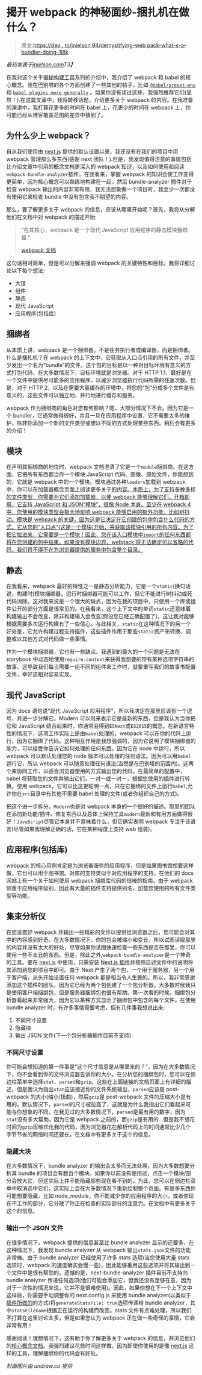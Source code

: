# 揭开 webpack 的神秘面纱-捆扎机在做什么？

> 原文:[https://dev . to/jnielson 94/demystifying-web pack-what-s-a-bundler-doing-1l8k](https://dev.to/jnielson94/demystifying-webpack-what-s-a-bundler-doing-1l8k)

*最初发表于[jnielson.com](https://jnielson.com/demystifying-webpack-whats-a-bundler-doing)T3】*

在我对这个关于[揭秘构建工具](https://jnielson.com/build-tools-demystified-my-thoughts)系列的介绍中，我介绍了 webpack 和 babel 的核心概念。我在巴别塔的各个方面创建了一些其他的帖子，比如 [`@babel/preset-env`](https://jnielson.com/demystifying-babel-preset-env) 和 [`babel plugins more generally`](https://jnielson.com/demystifying-babel-plugins-a-debugging-story) 。如果你没有读过这些，我强烈推荐它们(显然！).在这篇文章中，我将转移话题，介绍更多关于 webpack 的内容。在我准备的演讲中，我打算花更多的时间在 babel 上，花更少的时间在 webpack 上，你可能已经从博客覆盖范围的差异中猜到了。

## [](#why-less-on-webpack)为什么少上 webpack？

自从我们使用由 [next.js](https://nextjs.org) 提供的默认设置以来，我还没有在我们的项目中用 webpack 管理那么多东西(感谢 next 团队！).但是，我发现值得注意的事情包括比介绍文章中引用的概念文档更深入的 webpack 知识，以及如何使用和阅读`webpack-bundle-analyzer`插件。在我看来，掌握 webpack 的知识会使工作变得更简单，因为核心概念可以熟练地构建在一起，然后 bundle-analyzer 插件对于检查 webpack 输出的内容非常有用，我无法想象做一个项目时，我至少一次都没有使用它来检查 bundle 中没有包含我不期望的内容。

那么，要了解更多关于 webpack 的信息，应该从哪里开始呢？首先，我将从分解他们在文档中对 webpack 的描述开始:

> "在其核心，webpack 是一个现代 JavaScript 应用程序的静态模块捆绑器."
> 
> [webpack 文档](https://webpack.js.org/concepts/)

这句话相对简单，但是可以分解来强调 webpack 的关键特性和目标。我将详细讨论以下每个想法:

*   大错
*   组件
*   静态
*   现代 JavaScript
*   应用程序(包括库)

## [](#bundler)捆绑者

从本质上讲，webpack 是一个捆绑器。不是任务执行者或编译器，而是捆绑者。什么是捆扎机？在 webpack 的上下文中，它获取从入口点引用的所有文件，并至少发出一个名为“bundle”的文件。这个包的目标是以一种对目标环境有意义的方式打包代码，在大多数情况下，目标环境就是浏览器。对于 HTTP 1.1，最好是在一个文件中提供尽可能多的应用程序，以减少浏览器执行代码所需的往返次数。但是，对于 HTTP 2，以及在需要大量缓存的环境中，将您的“包”分成多个文件是有意义的，这些文件可以独立地、并行地进行缓存和服务。

webpack 作为捆绑商的角色对您有何影响？嗯，大部分情况下不会。因为它是一个 bundler，它通常做得很好，并且一旦在应用程序中设置，它不需要太多的维护，除非你添加一个新的文件类型或想以不同的方式处理某些东西。稍后会有更多的介绍！

## [](#module)模块

在声明其捆绑商的地位时，webpack 文档澄清了它是一个`module`捆绑商。在这方面，它把所有东西都当作一个模块:JavaScript 代码、图像、原始文件，你能想到的，它就是 webpack 中的一个模块。模块通过各种`loaders`加载到 webpack 中，你可以在加载器概念页面上阅读更多关于[的内容。本质上，为了支持多种多样的文件类型，你需要为它们添加加载器，以便 webpack 能够理解它们。开箱即用，它支持 JavaScript 和 JSON“模块”，很像 Node 本身。至少在 webpack 4 中，您使用的模块类型会极大地影响 webpack 能够启用的额外功能，比如树抖动。模块是 webpack 的关键，因为这是它决定在它创建的包中包含什么代码的方式。它从您的“入口点”(这是一个模块)开始，并获取该模块引用的所有内容。为了把它拉进来，它需要是一个模块！因此，您在该入口模块中`import`的任何东西都将在您创建的包中结束。如果没有模块边界，webpack 将无法确定可以省略的代码，我们将不得不在为浏览器提供的服务中包含整个目录。](https://webpack.js.org/concepts/#loaders)

## [](#static)静态

在我看来，webpack 最好的特性之一是静态分析能力，它是一个`static`(换句话说，构建时)模块捆绑器。运行时捆绑器可能可以工作，但它不能进行树抖动或死代码消除。这对我来说是一个很大的缺点，因为在我的项目中，只使用一个库或组件公开的部分方面是很常见的。在我看来，这个上下文中的单词`static`还意味着构建输出不会改变，除非构建输入会改变(假设您已经正确配置了)，这让我对能够根据需要多次运行构建有了一些信心。与此相关，`static`在这种情况下的另一个好处是，它允许构建过程支持插件，这些插件作用于那些`static`资产来转换、调整或以其他方式对代码做一些事情。

作为一个模块捆绑器，它也有一些缺点。我遇到的最大的一个问题是无法在 storybook 中动态地使用`require.context`来获得我想要的带有某种选项字符串的故事。这导致我们每当需要一组不同的组件来工作时，就要重写我们的故事书配置文件，幸好这相对容易实现。

## [](#modern-javascript)现代 JavaScript

因为 docs 语句说“现代 JavaScript 应用程序”，所以我决定在那里应该有一个逗号，并进一步分解它。Modern 可以用来表示它是最新的东西，但是我认为当你把它和 JavaScript 结合起来时，你通常会得到`ESNext`或`ES2015`的概念。在新语言特性的情况下，这项工作实际上是由`babel`处理的，webpack 可以在你的代码上运行，因为它捆绑了代码。这种相互作用是我想强调的，因为它说明了模块捆绑器的能力，可以接受你告诉它如何处理的任何东西。因为它在 node 中运行，所以 webpack 可以默认处理您的 node 版本可以处理的任何语法。因为可以用`babel`运行它，所以 webpack 可以随意处理任何语法(当然是在巴别塔的范围内)。这两个库协同工作，以适合浏览器使用的方式输出您的代码。在最简单的配置中，babel 将获取您的文件并输出它们，一对一或一对一，根据您使用的插件进行转换。使用 webpack，它可以比这更聪明一点，只在它捆绑的文件上运行`babel`,允许你在`src`目录中有其他不需要 babel 处理的文件(或者你组织自己的方式)。

把这个进一步拆分，`Modern`也是对 webpack 本身的一个很好的描述。那里的团队在添加新功能/插件、修复东西以及总体上保持工具`modern`最新和有用方面做得很好！`JavaScript`尽管它本身并不意味着什么，但它确实表明 webpack 专注于该语言(尽管如果我理解正确的话，它在某种程度上支持 web 组装)。

## [](#applications-including-libraries)应用程序(包括库)

webpack 的核心用例肯定是为浏览器服务的应用程序，但是如果图书馆想要这样做，它也可以用于图书馆。对库的支持类似于对应用程序的支持，在他们的 docs 网站上有一个关于如何使用 webpack 捆绑库代码的很棒的指南。由于 webpack 侧重于应用程序级别，因此有大量的插件支持提供别名、加载您使用的所有文件类型等功能。

## [](#the-bundle-analyzer)集束分析仪

在您设置好 webpack 并输出一些精彩的文件以提供给浏览器之后，您可能会对其中的内容感到好奇。在大多数情况下，你的包会被缩小和变丑，所以试图读取那里的内容并没有太大的好处，尽管如果你试图快速检查一些东西是否在那里，你可以使用一些不太丑的东西。但是，除此之外,`webpack-bundle-analyzer`是一个神奇的工具。要在 [next.js](https://nextjs.org) 中使用，只需安装 [Next.js 插件](https://github.com/zeit/next.js/tree/canary/packages/next-bundle-analyzer)并按照自述文件中的说明将其添加到您的项目中即可。由于 Next 产生了两个包，一个用于服务器，另一个用于客户端，从头开始设置任何 webpack 都是相当令人生畏的。所以，我非常感谢添加这个插件的团队，因为它已经为两个包创建了一个包分析器。大多数时候我只是使用客户端捆绑包，但是服务器捆绑包也很有帮助。第一次看的时候，捆绑包分析器看起来非常强大，因为它以某种方式显示了捆绑包中包含的每个文件。在使用 bundle analyzer 时，有许多事情需要考虑，但有几件事我想说出来:

1.  不同尺寸设置
2.  隐藏块
3.  输出 JSON 文件(下一个包分析器插件目前不支持)

### [](#different-size-settings)不同尺寸设置

你可能会想知道的第一件事是“这个尺寸信息是从哪里来的？”，因为在大多数情况下，你不会看到你的文件浏览器告诉你的大小。在分析您的捆绑包时，您可以在侧边栏菜单中选择`stat`、`parsed`和`gzip`。这些在上面链接的文档页面上有详细的描述，但是我认为指出`stat`应该接近你的文件系统输出，`parsed`应该是 post-webpack 的大小(缩小/扭曲)，然后`gzip`是 post-webpack 文件的压缩大小是有用的。默认情况下，`parsed`的尺寸被拉高了，这就是为什么我指出它们看起来可能与你想象的不同。在我见过的大多数情况下，`parsed`是最有用的数字，因为`stat`没有多大帮助，因为它是 webpack 之前的，而`gzip`是有用的...但是我不想花时间为`gzip`压缩优化我的代码，因为浏览器花在解析代码上的时间通常比少几个字节节省的网络时间还要长。在文档中有更多关于这个的信息。

### [](#hiding-chunks)隐藏大块

在大多数情况下，bundle analyzer 的输出会太多而无法处理，因为大多数想要分析其 bundle 的项目会有数百个模块。如果你以前没有使用过，点击一个模块/部分会放大它，但这实际上并不能隐藏那些现在看不到的。为此，您可以在侧边栏菜单中取消选中它们，这实际上会在大多数情况下重新绘制整个页面。有很多东西你可能想要隐藏，比如 node_module，你不能减少你的应用程序的大小，或者你现在不工作的部分，它分散了你正在检查的实际部分的注意力。在文档中有更多关于这个的信息。

### [](#outputting-a-json-file)输出一个 JSON 文件

在很多情况下，webpack 提供的信息甚至比 bundle analyzer 显示的还要多，在这种情况下，我发现 bundle analyzer 从 webpack 输出`stats.json`文件的功能非常棒。由于 bundle analyzer 已经使用了许多 stats 选项(当您使用大量 stats 选项时，webpack 的速度确实会慢一些)，因此能够重用这些选项并将其输出到一个文件中是很有帮助的。遗憾的是，next-bundle-analyzer 插件目前不支持向 bundle analyzer 传递任何选项(他们可能会添加它，但我还没有足够在意，因为对于一次性的情况来说，它并不是很难使用)。因此，如果你想在下一个上下文中这样做，你需要手动调整你的 next.config.js 来使用 bundle analyzer(以类似于[插件所做的](https://github.com/zeit/next.js/blob/canary/packages/next-bundle-analyzer/index.js)的方式)将`generateStatsFile: true`选项传递给 bundle analyzer，其中`statsFilename`根据正在运行的构建而改变。stats 文件有点难处理，所以我们不打算在这里讨论太多，但是如果您认为 webpack 正在做一些奇怪的事情，它会非常有用！

感谢阅读！理想情况下，这有助于你了解更多关于 webpack 的信息，并浏览他们的[核心概念文档](https://webpack.js.org/concepts/)。我强烈建议花些时间这样做，因为即使你使用的是像 [next.js](https://nextjs.org) 这样的工具，理解捆绑你的代码会有好处。

*封面图片由 undraw.co 提供*